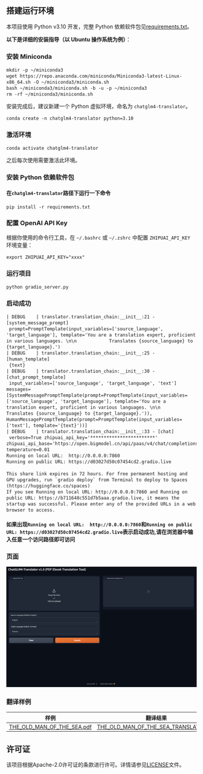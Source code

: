 ## 搭建运行环境

本项目使用 Python v3.10 开发，完整 Python 依赖软件包见[requirements.txt](requirements.txt)。

**以下是详细的安装指导（以 Ubuntu 操作系统为例）**：

### 安装 Miniconda

```shell
mkdir -p ~/miniconda3
wget https://repo.anaconda.com/miniconda/Miniconda3-latest-Linux-x86_64.sh -O ~/miniconda3/miniconda.sh
bash ~/miniconda3/miniconda.sh -b -u -p ~/miniconda3
rm -rf ~/miniconda3/miniconda.sh
```

安装完成后，建议新建一个 Python 虚拟环境，命名为 `chatglm4-translator`。

```shell
conda create -n chatglm4-translator python=3.10
```

### 激活环境

```shell
conda activate chatglm4-translator 
```

之后每次使用需要激活此环境。

### 安装 Python 依赖软件包

#### 在`chatglm4-translator`路径下运行一下命令

```shell
pip install -r requirements.txt
```

### 配置 OpenAI API Key

根据你使用的命令行工具，在 `~/.bashrc` 或 `~/.zshrc` 中配置 `ZHIPUAI_API_KEY` 环境变量：

```shell
export ZHIPUAI_API_KEY="xxxx"
```

### 运行项目

```shell
python gradio_server.py
```

### 启动成功

```shell
| DEBUG    | translator.translation_chain:__init__:21 - [system_message_prompt]
 prompt=PromptTemplate(input_variables=['source_language', 'target_language'], template='You are a translation expert, proficient in various languages. \n\n            Translates {source_language} to {target_language}.')
| DEBUG    | translator.translation_chain:__init__:25 - [human_template]
 {text}
| DEBUG    | translator.translation_chain:__init__:30 - [chat_prompt_template]
 input_variables=['source_language', 'target_language', 'text'] messages=[SystemMessagePromptTemplate(prompt=PromptTemplate(input_variables=['source_language', 'target_language'], template='You are a translation expert, proficient in various languages. \n\n            Translates {source_language} to {target_language}.')), HumanMessagePromptTemplate(prompt=PromptTemplate(input_variables=['text'], template='{text}'))]
| DEBUG    | translator.translation_chain:__init__:33 - [chat]
 verbose=True zhipuai_api_key='************************' zhipuai_api_base='https://open.bigmodel.cn/api/paas/v4/chat/completions' temperature=0.01
Running on local URL:  http://0.0.0.0:7860
Running on public URL: https://d03027d50c07454cd2.gradio.live

This share link expires in 72 hours. For free permanent hosting and GPU upgrades, run `gradio deploy` from Terminal to deploy to Spaces (https://huggingface.co/spaces)
If you see Running on local URL: http://0.0.0.0:7860 and Running on public URL: https://b711648c551d7b5aaa.gradio.live, it means the startup was successful. Please enter any of the provided URLs in a web browser to access.

```

#### 如果出现`Running on local URL:  http://0.0.0.0:7860`和`Running on public URL: https://d03027d50c07454cd2.gradio.live`表示启动成功,请在浏览器中输入任意一个访问路径即可访问

### 页面

![img.png](image/img.png)

### 翻译样例

| 样例                                                            | 翻译结果                                                                              |
|---------------------------------------------------------------|-----------------------------------------------------------------------------------|
| [THE_OLD_MAN_OF_THE_SEA.pdf](test/THE_OLD_MAN_OF_THE_SEA.pdf) | [THE_OLD_MAN_OF_THE_SEA_TRANSLATED.md](test/THE_OLD_MAN_OF_THE_SEA_TRANSLATED.md) |

## 许可证

该项目根据Apache-2.0许可证的条款进行许可。详情请参见[LICENSE](LICENSE)文件。


